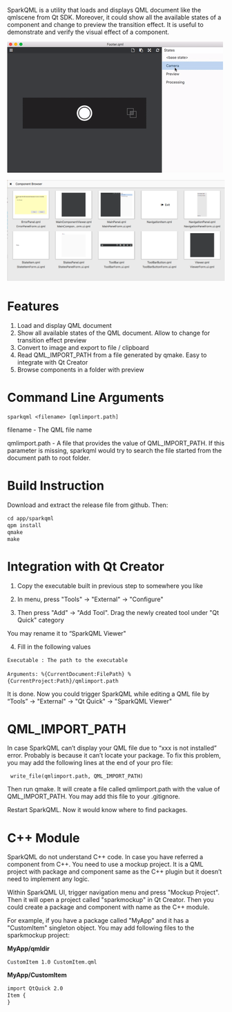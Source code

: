 SparkQML is a utility that loads and displays QML document like the qmlscene from Qt SDK.
Moreover, it could show all the available states of a component and change to preview the transition effect.
It is useful to demonstrate and verify the visual effect of a component.

![Component Viewer](https://raw.githubusercontent.com/benlau/junkcode/master/docs/SparkQML.gif)

![Component Browser](https://raw.githubusercontent.com/benlau/junkcode/master/docs/SparkQML-0.2.png)


Features
========

 1. Load and display QML document
 2. Show all available states of the QML document. Allow to change for transition effect preview
 3. Convert to image and export to file / clipboard
 4. Read QML_IMPORT_PATH from a file generated by qmake. Easy to integrate with Qt Creator
 5. Browse components in a folder with preview

Command Line Arguments
======================

    sparkqml <filename> [qmlimport.path]

filename - The QML file name

qmlimport.path  - A file that provides the value of QML_IMPORT_PATH. If this parameter is missing, sparkqml would try to search the file started from the document path to root folder.

Build Instruction
=================

Download and extract the release file from github. Then:

```
cd app/sparkqml
qpm install
qmake
make
```


Integration with Qt Creator
============================

1) Copy the executable built in previous step to somewhere you like

2) In menu, press "Tools" -> "External" -> "Configure"

3) Then press "Add" -> "Add Tool". Drag the newly created tool under "Qt Quick" category

You may rename it to “SparkQML Viewer"

4) Fill in the following values

```
Executable : The path to the executable

Arguments: %{CurrentDocument:FilePath} %{CurrentProject:Path}/qmlimport.path
```

It is done. Now you could trigger SparkQML while editing a QML file by “Tools” -> "External" -> "Qt Quick" -> "SparkQML Viewer"

QML_IMPORT_PATH
==================

In case SparkQML can’t display your QML file due to “xxx is not installed” error.
Probably is because it can’t locate your package.
To fix this problem, you may add the following lines at the end of your pro file:

     write_file(qmlimport.path, QML_IMPORT_PATH)

Then run qmake.
It will create a file called qmlimport.path with the value of QML_IMPORT_PATH.
You may add this file to your .gitignore.

Restart SparkQML. Now it would know where to find packages.

C++ Module
==========

SparkQML do not understand C++ code.
In case you have referred a component from C++.
You need to use a mockup project.
It is a QML project with package and component same as the C++ plugin but it doesn’t need to implement any logic.

Within SparkQML UI, trigger navigation menu and press "Mockup Project". Then it will open a project called "sparkmockup" in Qt Creator. Then you could create a package and component with name as the C++ module.

For example, if you have a package called "MyApp" and it has a "CustomItem" singleton object. You may add following files to the sparkmockup project:

**MyApp/qmldir**
```
CustomItem 1.0 CustomItem.qml
```

**MyApp/CustomItem**
```
import QtQuick 2.0
Item {
}
```




